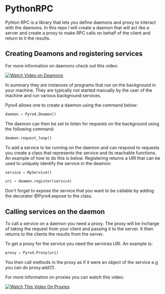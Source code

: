 # PythonRPC

Pyhton RPC is a library that lets you define daemons and proxy to interact with the daemons. In this repo I will create a daemon that will act like a server and create a proxy to make RPC calls on behalf of the client and return to it the results.

## Creating Deamons and registering services

For more information on daemons check out this video:

<a href="https://youtu.be/wOWhfNB_r-0?si=1_9TWXYGcI0YbWa4" target="_blank">
 <img alt="Watch Video on Deamons" src="https://i.ytimg.com/an_webp/wOWhfNB_r-0/mqdefault_6s.webp?du=3000&sqp=CNnD9K0G&rs=AOn4CLB8G0D1bguJcRe7RoLffjQiTzL5nQ"/>
</a>

In summary they are instances of programs that run on the background in your machine. They are typically not started manually by the user of the machine and run various background services.

Pyro4 allows one to create a daemon using the command below:

```python
daemon = Pyro4.Deamon()
```

The daemon can then be set to listen for requests on the background using the following command:

```python
deamon.request_loop()
```

To add a service to be running on the daemon and can respond to requests you create a class that represents the service and its reachable functions. An example of how to do this is below. Registering returns a URI that can be used to uniquely identify the service in the deamon:

```python
service = MyService()

uri = deamon.register(service)
```

Don't forget to expose the service that you want to be callable by adding the decorator @Pyro4.expose to the class.

## Calling services on the daemon

To call a service on a daemon you need a proxy. The proxy will be incharge of taking the request from your client and passing it to the server. It then returns to the clients the results from the server.

To get a proxy for the service you need the services URI. An example is:

```python
proxy = Pyro4.Proxy(uri)
```

You then call methods in the proxy as if it were an object of the service e.g you can do proxy.add(1).

For more information on proxies you can watch this video:

<a href="https://youtu.be/JJ0St6OmTp0?si=7i5ueqIJpO5DmP-l">
<img alt="Watch This Video On Proxies" src="https://i.ytimg.com/an_webp/JJ0St6OmTp0/mqdefault_6s.webp?du=3000&sqp=CPnA9K0G&rs=AOn4CLBOXzW_djL7M7doqBk9u4tLYAeQCg"
<a/>
